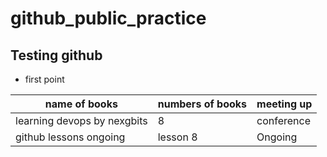 # github_public_practice

## Testing github
   * first point

|name of books| numbers of books| meeting up|
|-------------|-----------------|-----------|
|learning devops by nexgbits| 8 | conference|
|github lessons ongoing | lesson 8 | Ongoing |
